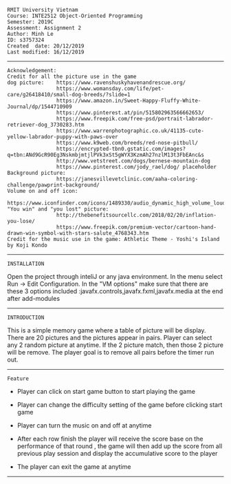     RMIT University Vietnam
    Course: INTE2512 Object-Oriented Programming
    Semester: 2019C
    Assessment: Assignment 2
    Author: Minh Le
    ID: s3757324
    Created  date: 20/12/2019
    Last modified: 16/12/2019
    
---
    Acknowledgement:
    Credit for all the picture use in the game
    dog picture:    https://www.ravenshuskyhavenandrescue.org/
                    https://www.womansday.com/life/pet-care/g26418410/small-dog-breeds/?slide=1
                    https://www.amazon.in/Sweet-Happy-Fluffy-White-Journal/dp/1544710909
                    https://www.pinterest.at/pin/515802963566662653/
                    https://www.freepik.com/free-psd/portrait-labrador-retriever-dog_3730283.htm
                    https://www.warrenphotographic.co.uk/41135-cute-yellow-labrador-puppy-with-paws-over
                    https://www.k9web.com/breeds/red-nose-pitbull/
                    https://encrypted-tbn0.gstatic.com/images?q=tbn:ANd9GcR90Eg3NskmbjmtjlPVk3xSt5gWYX3KzmAh27nzlM13t3FbEAnc&s
                    http://www.vetstreet.com/dogs/bernese-mountain-dog
                    https://www.pinterest.com/jody_rael/dog/ placeholder
    Background picture:
                    https://janesvillevetclinic.com/aaha-coloring-challenge/pawprint-background/
    Volume on and off icon:
                    https://www.iconfinder.com/icons/1489330/audio_dynamic_high_volume_loud_sound_volume_icon
    "You win" and "you lost" picture:
                    http://thebenefitsourcellc.com/2018/02/20/inflation-you-lose/
                    https://www.freepik.com/premium-vector/cartoon-hand-drawn-win-symbol-with-stars-salute_4768343.htm
    Credit for the music use in the game: Athletic Theme - Yoshi's Island by Koji Kondo
    
---       
    INSTALLATION
    
Open the project through inteliJ or any java environment.
In the menu select Run -> Edit Configuration. In the "VM options" make sure that there 
are these 3 options included :javafx.controls,javafx.fxml,javafx.media at the end after add-modules

---
    INTRODUCTION
 This is a simple memory game where a table of picture will be display. There are 20 pictures
 and the pictures appear in pairs. Player can select any 2 random picture at anytime. If the 2 picture
 match, then those 2 picture will be remove. The player goal is to remove all pairs before
 the timer run out. 
    
---
    Feature

* Player can click on start game button to start playing the game
* Player can change the difficulty setting of the game before clicking start game
* Player can turn the music on and off at anytime
* After each row finish the player will receive the score base on the performance of that round
, the game will then add up the score from all previous play session and display the accumulative
score to the player

* The player can exit the game at anytime

---
